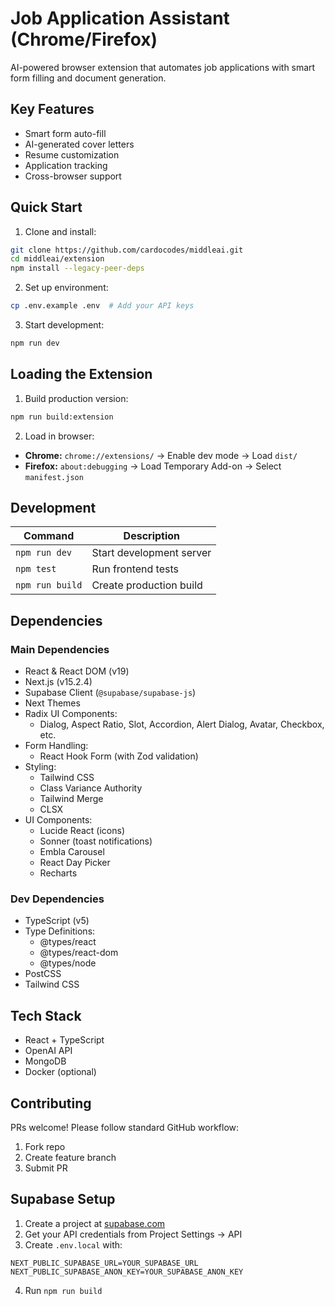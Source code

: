 # Job Application Assistant (Chrome/Firefox)

AI-powered browser extension that automates job applications with smart form filling and document generation.

## Key Features

- Smart form auto-fill
- AI-generated cover letters
- Resume customization
- Application tracking
- Cross-browser support

## Quick Start

1. Clone and install:
```bash
git clone https://github.com/cardocodes/middleai.git
cd middleai/extension
npm install --legacy-peer-deps
```

2. Set up environment:
```bash
cp .env.example .env  # Add your API keys
```

3. Start development:
```bash
npm run dev
```

## Loading the Extension

1. Build production version:
```bash
npm run build:extension
```

2. Load in browser:
- **Chrome:** `chrome://extensions/` → Enable dev mode → Load `dist/`
- **Firefox:** `about:debugging` → Load Temporary Add-on → Select `manifest.json`

## Development

| Command               | Description                  |
|-----------------------|------------------------------|
| `npm run dev`         | Start development server     |
| `npm test`            | Run frontend tests           |
| `npm run build`       | Create production build      |

## Dependencies

### Main Dependencies
- React & React DOM (v19)
- Next.js (v15.2.4)
- Supabase Client (`@supabase/supabase-js`)
- Next Themes
- Radix UI Components:
  - Dialog, Aspect Ratio, Slot, Accordion, Alert Dialog, Avatar, Checkbox, etc.
- Form Handling:
  - React Hook Form (with Zod validation)
- Styling:
  - Tailwind CSS
  - Class Variance Authority
  - Tailwind Merge
  - CLSX
- UI Components:
  - Lucide React (icons)
  - Sonner (toast notifications)
  - Embla Carousel
  - React Day Picker
  - Recharts

### Dev Dependencies
- TypeScript (v5)
- Type Definitions:
  - @types/react
  - @types/react-dom
  - @types/node
- PostCSS
- Tailwind CSS

## Tech Stack

- React + TypeScript
- OpenAI API
- MongoDB
- Docker (optional)

## Contributing

PRs welcome! Please follow standard GitHub workflow:
1. Fork repo
2. Create feature branch
3. Submit PR

## Supabase Setup

1. Create a project at [supabase.com](https://supabase.com/)
2. Get your API credentials from Project Settings → API
3. Create `.env.local` with:
```
NEXT_PUBLIC_SUPABASE_URL=YOUR_SUPABASE_URL
NEXT_PUBLIC_SUPABASE_ANON_KEY=YOUR_SUPABASE_ANON_KEY
```
4. Run `npm run build`
